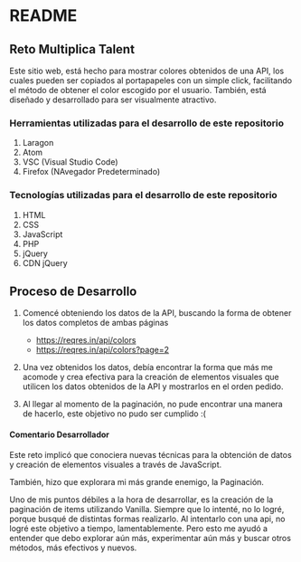 # README #

## Reto Multiplica Talent ##

Este sitio web, está hecho para mostrar colores obtenidos de una API, los cuales pueden ser copiados al portapapeles con un simple click,
facilitando el método de obtener el color escogido por el usuario.
También, está diseñado y desarrollado para ser visualmente atractivo.

### Herramientas utilizadas para el desarrollo de este repositorio ###

1. Laragon
2. Atom
3. VSC (Visual Studio Code)
4. Firefox (NAvegador Predeterminado)

### Tecnologías utilizadas para el desarrollo de este repositorio ###

1. HTML
2. CSS
3. JavaScript
4. PHP
5. jQuery
6. CDN jQuery

## Proceso de Desarrollo ##

1. Comencé obteniendo los datos de la API, buscando la forma de obtener los datos completos de ambas páginas
	* https://reqres.in/api/colors
	* https://reqres.in/api/colors?page=2

2. Una vez obtenidos los datos, debía encontrar la forma que más me acomode y crea efectiva para la creación de
	elementos visuales que utilicen los datos obtenidos de la API y mostrarlos en el orden pedido.
	
3. Al llegar al momento de la paginación, no pude encontrar una manera de hacerlo, este objetivo no pudo ser cumplido :(

#### Comentario Desarrollador ####

Este reto implicó que conociera nuevas técnicas para la obtención de datos y 
creación de elementos visuales a través de JavaScript.

También, hizo que explorara mi más grande enemigo, la Paginación.

Uno de mis puntos débiles a la hora de desarrollar, es la creación de la paginación de items
utilizando Vanilla. Siempre que lo intenté, no lo logré, porque busqué de distintas formas realizarlo.
Al intentarlo con una api, no logré este objetivo a tiempo, lamentablemente. Pero esto me ayudó
a entender que debo explorar aún más, experimentar aún más y buscar otros métodos, más efectivos y nuevos.
